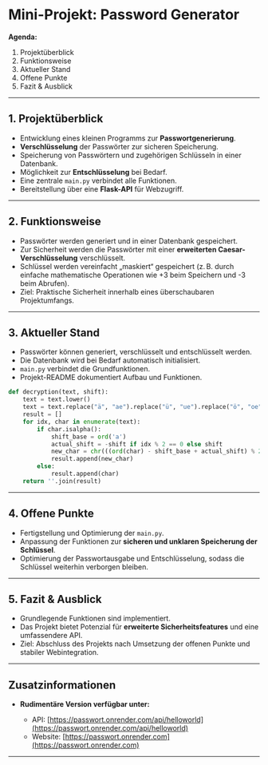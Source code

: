 
# Mini-Projekt: Password Generator

**Agenda:**

1. Projektüberblick
2. Funktionsweise
3. Aktueller Stand
4. Offene Punkte
5. Fazit & Ausblick

---

## 1. Projektüberblick

* Entwicklung eines kleinen Programms zur **Passwortgenerierung**.
* **Verschlüsselung** der Passwörter zur sicheren Speicherung.
* Speicherung von Passwörtern und zugehörigen Schlüsseln in einer Datenbank.
* Möglichkeit zur **Entschlüsselung** bei Bedarf.
* Eine zentrale `main.py` verbindet alle Funktionen.
* Bereitstellung über eine **Flask-API** für Webzugriff.

---

## 2. Funktionsweise

* Passwörter werden generiert und in einer Datenbank gespeichert.
* Zur Sicherheit werden die Passwörter mit einer **erweiterten Caesar-Verschlüsselung** verschlüsselt.
* Schlüssel werden vereinfacht „maskiert“ gespeichert (z. B. durch einfache mathematische Operationen wie +3 beim Speichern und -3 beim Abrufen).
* Ziel: Praktische Sicherheit innerhalb eines überschaubaren Projektumfangs.

---

## 3. Aktueller Stand

* Passwörter können generiert, verschlüsselt und entschlüsselt werden.
* Die Datenbank wird bei Bedarf automatisch initialisiert.
* `main.py` verbindet die Grundfunktionen.
* Projekt-README dokumentiert Aufbau und Funktionen.

```python
def decryption(text, shift):
    text = text.lower()
    text = text.replace("ä", "ae").replace("ü", "ue").replace("ö", "oe")
    result = []
    for idx, char in enumerate(text):
        if char.isalpha():
            shift_base = ord('a')
            actual_shift = -shift if idx % 2 == 0 else shift
            new_char = chr(((ord(char) - shift_base + actual_shift) % 26) + shift_base)
            result.append(new_char)
        else:
            result.append(char)
    return ''.join(result)
```

---

## 4. Offene Punkte

* Fertigstellung und Optimierung der `main.py`.
* Anpassung der Funktionen zur **sicheren und unklaren Speicherung der Schlüssel**.
* Optimierung der Passwortausgabe und Entschlüsselung, sodass die Schlüssel weiterhin verborgen bleiben.

---

## 5. Fazit & Ausblick

* Grundlegende Funktionen sind implementiert.
* Das Projekt bietet Potenzial für **erweiterte Sicherheitsfeatures** und eine umfassendere API.
* Ziel: Abschluss des Projekts nach Umsetzung der offenen Punkte und stabiler Webintegration.

---

## Zusatzinformationen

* **Rudimentäre Version verfügbar unter:**

  * API: [https://passwort.onrender.com/api/helloworld](https://passwort.onrender.com/api/helloworld)
  * Website: [https://passwort.onrender.com](https://passwort.onrender.com)

---
